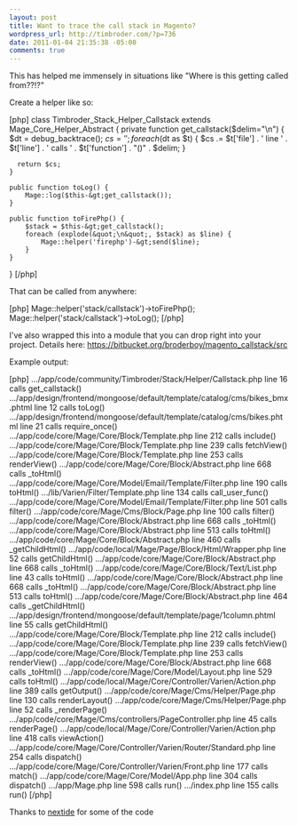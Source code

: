 ```yaml
--- 
layout: post
title: Want to trace the call stack in Magento?
wordpress_url: http://timbroder.com/?p=736
date: 2011-01-04 21:35:38 -05:00
comments: true
---
```

This has helped me immensely in situations like "Where is this getting called from??!?"

Create a helper like so:

[php]
class Timbroder_Stack_Helper_Callstack extends Mage_Core_Helper_Abstract
{
	private function get_callstack($delim=&quot;\n&quot;) {
	  $dt = debug_backtrace();
	  $cs = '';
	  foreach ($dt as $t) {
	    $cs .= $t['file'] . ' line ' . $t['line'] . ' calls ' . $t['function'] . &quot;()&quot; . $delim;
	  }

	  return $cs;
	}

	public function toLog() {
		Mage::log($this-&gt;get_callstack());
	}

	public function toFirePhp() {
		$stack = $this-&gt;get_callstack();
		foreach (explode(&quot;\n&quot;, $stack) as $line) {
			Mage::helper('firephp')-&gt;send($line);
		}
	}
}
[/php]

That can be called from anywhere:

[php]
Mage::helper('stack/callstack')-&gt;toFirePhp();
Mage::helper('stack/callstack')-&gt;toLog();
[/php]

I've also wrapped this into a module that you can drop right into your project.  Details here: <a href="https://bitbucket.org/broderboy/magento_callstack/src" target="_blank">https://bitbucket.org/broderboy/magento_callstack/src</a>

Example output:

[php]
.../app/code/community/Timbroder/Stack/Helper/Callstack.php line 16 calls get_callstack()
.../app/design/frontend/mongoose/default/template/catalog/cms/bikes_bmx.phtml line 12 calls toLog()
.../app/design/frontend/mongoose/default/template/catalog/cms/bikes.phtml line 21 calls require_once()
.../app/code/core/Mage/Core/Block/Template.php line 212 calls include()
.../app/code/core/Mage/Core/Block/Template.php line 239 calls fetchView()
.../app/code/core/Mage/Core/Block/Template.php line 253 calls renderView()
.../app/code/core/Mage/Core/Block/Abstract.php line 668 calls _toHtml()
.../app/code/core/Mage/Core/Model/Email/Template/Filter.php line 190 calls toHtml()
.../lib/Varien/Filter/Template.php line 134 calls call_user_func()
.../app/code/core/Mage/Core/Model/Email/Template/Filter.php line 501 calls filter()
.../app/code/core/Mage/Cms/Block/Page.php line 100 calls filter()
.../app/code/core/Mage/Core/Block/Abstract.php line 668 calls _toHtml()
.../app/code/core/Mage/Core/Block/Abstract.php line 513 calls toHtml()
.../app/code/core/Mage/Core/Block/Abstract.php line 460 calls _getChildHtml()
.../app/code/local/Mage/Page/Block/Html/Wrapper.php line 52 calls getChildHtml()
.../app/code/core/Mage/Core/Block/Abstract.php line 668 calls _toHtml()
.../app/code/core/Mage/Core/Block/Text/List.php line 43 calls toHtml()
.../app/code/core/Mage/Core/Block/Abstract.php line 668 calls _toHtml()
.../app/code/core/Mage/Core/Block/Abstract.php line 513 calls toHtml()
.../app/code/core/Mage/Core/Block/Abstract.php line 464 calls _getChildHtml()
.../app/design/frontend/mongoose/default/template/page/1column.phtml line 55 calls getChildHtml()
.../app/code/core/Mage/Core/Block/Template.php line 212 calls include()
.../app/code/core/Mage/Core/Block/Template.php line 239 calls fetchView()
.../app/code/core/Mage/Core/Block/Template.php line 253 calls renderView()
.../app/code/core/Mage/Core/Block/Abstract.php line 668 calls _toHtml()
.../app/code/core/Mage/Core/Model/Layout.php line 529 calls toHtml()
.../app/code/local/Mage/Core/Controller/Varien/Action.php line 389 calls getOutput()
.../app/code/core/Mage/Cms/Helper/Page.php line 130 calls renderLayout()
.../app/code/core/Mage/Cms/Helper/Page.php line 52 calls _renderPage()
.../app/code/core/Mage/Cms/controllers/PageController.php line 45 calls renderPage()
.../app/code/local/Mage/Core/Controller/Varien/Action.php line 418 calls viewAction()
.../app/code/core/Mage/Core/Controller/Varien/Router/Standard.php line 254 calls dispatch()
.../app/code/core/Mage/Core/Controller/Varien/Front.php line 177 calls match()
.../app/code/core/Mage/Core/Model/App.php line 304 calls dispatch()
.../app/Mage.php line 598 calls run()
.../index.php line 155 calls run()
[/php]

Thanks to <a href="http://www.nextide.ca/node/518" target="_blank">nextide</a> for some of the code

